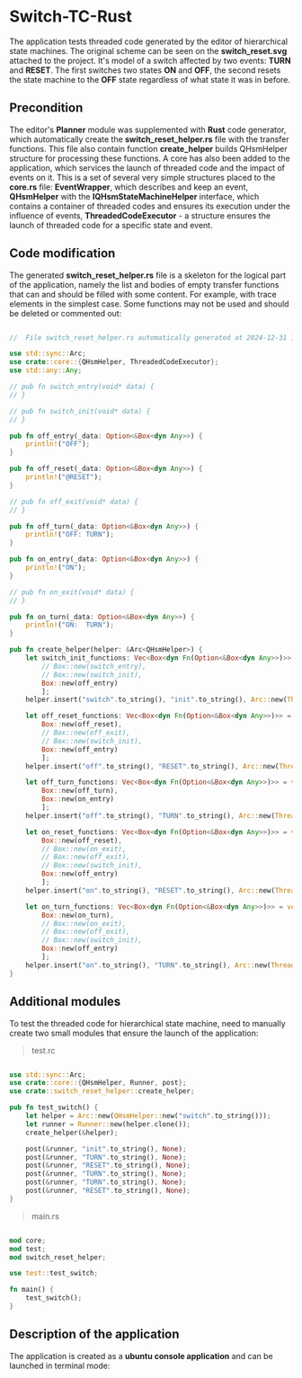 # Switch-TC-Rust

The application tests threaded code generated by the editor of hierarchical state machines. The original scheme can be seen on the __switch_reset.svg__ attached to the project. It's model of a switch affected by two events: __TURN__ and __RESET__. The first switches two states __ON__ and __OFF__, the second resets the state machine to the __OFF__ state regardless of what state it was in before.

## Precondition

The editor's __Planner__ module was supplemented with __Rust__ code generator, which automatically create the __switch_reset_helper.rs__ file with the transfer functions. This file also contain function __create_helper__ builds QHsmHelper structure for processing these functions. A core has also been added to the application, which services the launch of threaded code and the impact of events on it. This is a set of several very simple structures placed to the __core.rs__ file: __EventWrapper__, which describes and keep an event, __QHsmHelper__ with the __IQHsmStateMachineHelper__ interface, which contains a container of threaded codes and ensures its execution under the influence of events, __ThreadedCodeExecutor__ - a structure ensures the launch of threaded code for a specific state and event.

## Code modification

The generated __switch_reset_helper.rs__ file is a skeleton for the logical part of the application, namely the list and bodies of empty transfer functions that can and should be filled with some content. For example, with trace elements in the simplest case. Some functions may not be used and should be deleted or commented out:

```rust

//	File switch_reset_helper.rs automatically generated at 2024-12-31 14:10:12

use std::sync::Arc;
use crate::core::{QHsmHelper, ThreadedCodeExecutor};
use std::any::Any;

// pub fn switch_entry(void* data) {
// }

// pub fn switch_init(void* data) {
// }

pub fn off_entry(_data: Option<&Box<dyn Any>>) {
    println!("OFF");
}

pub fn off_reset(_data: Option<&Box<dyn Any>>) {
    println!("@RESET");
}

// pub fn off_exit(void* data) {
// }

pub fn off_turn(_data: Option<&Box<dyn Any>>) {
    println!("OFF: TURN");
}

pub fn on_entry(_data: Option<&Box<dyn Any>>) {
    println!("ON");
}

// pub fn on_exit(void* data) {
// }

pub fn on_turn(_data: Option<&Box<dyn Any>>) {
    println!("ON:  TURN");
}

pub fn create_helper(helper: &Arc<QHsmHelper>) {
    let switch_init_functions: Vec<Box<dyn Fn(Option<&Box<dyn Any>>)>> = vec![
        // Box::new(switch_entry),
        // Box::new(switch_init),
        Box::new(off_entry)
        ];
    helper.insert("switch".to_string(), "init".to_string(), Arc::new(ThreadedCodeExecutor::new(switch_init_functions, "off".to_string())));

    let off_reset_functions: Vec<Box<dyn Fn(Option<&Box<dyn Any>>)>> = vec![
        Box::new(off_reset),
        // Box::new(off_exit),
        // Box::new(switch_init),
        Box::new(off_entry)
        ];
    helper.insert("off".to_string(), "RESET".to_string(), Arc::new(ThreadedCodeExecutor::new(off_reset_functions, "off".to_string())));

    let off_turn_functions: Vec<Box<dyn Fn(Option<&Box<dyn Any>>)>> = vec![
        Box::new(off_turn), 
        Box::new(on_entry)
        ];
    helper.insert("off".to_string(), "TURN".to_string(), Arc::new(ThreadedCodeExecutor::new(off_turn_functions, "on".to_string())));

    let on_reset_functions: Vec<Box<dyn Fn(Option<&Box<dyn Any>>)>> = vec![
        Box::new(off_reset),
        // Box::new(on_exit),
        // Box::new(off_exit),
        // Box::new(switch_init),
        Box::new(off_entry)
        ];
    helper.insert("on".to_string(), "RESET".to_string(), Arc::new(ThreadedCodeExecutor::new(on_reset_functions, "off".to_string())));

    let on_turn_functions: Vec<Box<dyn Fn(Option<&Box<dyn Any>>)>> = vec![
        Box::new(on_turn),
        // Box::new(on_exit),
        // Box::new(off_exit),
        // Box::new(switch_init),
        Box::new(off_entry)
        ];
    helper.insert("on".to_string(), "TURN".to_string(), Arc::new(ThreadedCodeExecutor::new(on_turn_functions, "off".to_string())));
}

```

## Additional modules

To test the threaded code for hierarchical state machine, need to manually create two small modules that ensure the launch of the application:

>test.rc
>
```rust

use std::sync::Arc;
use crate::core::{QHsmHelper, Runner, post};
use crate::switch_reset_helper::create_helper;

pub fn test_switch() {
    let helper = Arc::new(QHsmHelper::new("switch".to_string()));
    let runner = Runner::new(helper.clone());
    create_helper(&helper);

    post(&runner, "init".to_string(), None);
    post(&runner, "TURN".to_string(), None);
    post(&runner, "RESET".to_string(), None);
    post(&runner, "TURN".to_string(), None);
    post(&runner, "TURN".to_string(), None);
    post(&runner, "RESET".to_string(), None);
}
```

>main.rs
>
```rust

mod core;
mod test;
mod switch_reset_helper;

use test::test_switch;

fn main() {
    test_switch();
}
```

## Description of the application

The application is created as a __ubuntu console application__ and can be launched in terminal mode:
